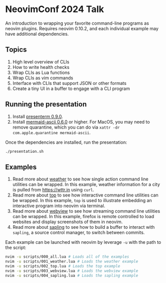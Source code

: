 # NeovimConf 2024 Talk

An introduction to wrapping your favorite command-line programs as neovim
plugins. Requires neovim 0.10.2, and each individual example may have additional
dependencies.

## Topics

1. High level overview of CLIs 
2. How to write health checks
3. Wrap CLIs as Lua functions
4. Wrap CLIs as vim commands
5. Interface with CLIs that support JSON or other formats
6. Create a tiny UI in a buffer to engage with a CLI program

## Running the presentation

1. Install [presenterm 0.9.0](https://github.com/mfontanini/presenterm).
2. Install [mermaid-ascii 0.6.0](https://github.com/AlexanderGrooff/mermaid-ascii)
   or higher. For MacOS, you may need to remove quarantine, which you can do via
   `xattr -dr com.apple.quarantine mermaid-ascii`.

Once the dependencies are installed, run the presentation:

```sh
./presentation.sh
```

## Examples

1. Read more about [weather](scripts/001_weather/README.md) to see how single
   action command line utilities can be wrapped. In this example, weather
   information for a city is pulled from https://wttr.in using `curl`.
2. Read more about [top](scripts/002_top/README.md) to see how interactive
   command line utilities can be wrapped. In this example, `top` is used to
   illustrate embedding an interactive program into neovim via terminal.
3. Read more about [webview](scripts/003_webview/README.md) to see how streaming
   command line utilities can be wrapped. In this example, firefox is remote
   controlled to load websites and display screenshots of them in neovim.
4. Read more about [sapling](scripts/004_sapling/README.md) to see how to build
   a buffer to interact with `sapling`, a source control manager, to switch
   between commits.

Each example can be launched with neovim by leverage `-u` with the path to the
script:

```sh
nvim -u scripts/000_all.lua # Loads all of the examples
nvim -u scripts/001_weather.lua # Loads the weather example
nvim -u scripts/002_top.lua # Loads the top example
nvim -u scripts/003_webview.lua # Loads the webview example
nvim -u scripts/004_sapling.lua # Loads the sapling example
```

